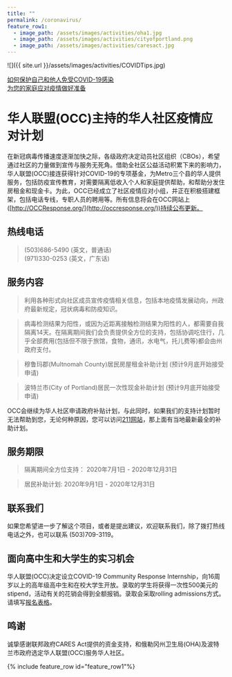 ```yaml
---
title: ""
permalink: /coronavirus/
feature_row1:
  - image_path: /assets/images/activities/oha1.jpg
  - image_path: /assets/images/activities/cityofportland.png
  - image_path: /assets/images/activities/caresact.jpg
---
```


![]({{ site.url }}/assets/images/activities/COVIDTips.jpg)

[如何保护自己和他人免受COVID-19感染](https://sharedsystems.dhsoha.state.or.us/DHSForms/Served//LN2681.pdf)  
[为您的家庭应对疫情做好准备](https://sharedsystems.dhsoha.state.or.us/DHSForms/Served/ln3225.pdf)  

# 华人联盟(OCC)主持的华人社区疫情应对计划

在新冠病毒传播速度逐渐加快之际，各级政府决定动员社区组织（CBOs），希望通过社区的力量做到宣传与服务无死角。借助全社区公益活动积累下来的影响力，华人联盟(OCC)接连获得针对COVID-19的专项基金，为Metro三个县的华人提供服务，包括防疫宣传教育，对需要隔离低收入个人和家庭提供帮助，和帮助分发住房租金和现金卡。为此，OCC已经成立了社区疫情应对小组，并正在积极搭建框架，包括电话专线，专职人员的聘用等。所有信息将会在OCC网站上 ([http://OCCResponse.org/](http://occresponse.org/))持续公布更新。

## 热线电话

> (503)686-5490 (英文，普通话)  
> (971)330-0253 (英文，广东话)  

## 服务内容

> 利用各种形式向社区成员宣传疫情相关信息，包括本地疫情发展动向，州政府最新规定，冠状病毒和防疫知识。

> 病毒检测结果为阳性，或因为近距离接触检测结果为阳性的人，都需要自我隔离14天。在隔离期间我们会负责提供全方位的支持，包括协调吃住行，几乎全部费用(包括但不限于旅馆，食物，通讯，水电气，托儿费等)都会由州政府支付。

> 穆鲁玛郡(Multnomah County)居民房屋租金补助计划 (预计9月底开始接受申请)

> 波特兰市(City of Portland)居民一次性现金补助计划 (预计9月底开始接受申请)

OCC会继续为华人社区申请政府补贴计划，与此同时，如果我们的支持计划暂时无法帮助到您，无论何种原因，您可以访问[211网站](https://covid19.211info.org/)，那上面有当地最新最全的补助计划。

## 服务期限

> 隔离期间全方位支持： 2020年7月1日 - 2020年12月31日

> 居民补助计划: 2020年9月1日 - 2020年12月31日

## 联系我们

如果您希望进一步了解这个项目，或者是提出建议，欢迎联系我们，除了拨打热线电话之外，也可以联系 (503)709-3119。

## 面向高中生和大学生的实习机会

华人联盟(OCC)决定设立COVID-19 Community Response Internship，向16周岁以上的高年级高中生和在校大学生开放。录取的学生将获得一次性500美元的stipend，活动有关的花销会得到全额报销。录取会采取rolling admissions方式。请填写[报名表格](https://docs.google.com/forms/d/e/1FAIpQLSfkQbyH2lc3voR0aCBaZae0ZcndOnwwR5iFYxThN3jxoJNJ6Q/viewform?usp=sf_link)。

## 鸣谢

诚挚感谢联邦政府CARES Act提供的资金支持，和俄勒冈州卫生局(OHA)及波特兰市政府选定华人联盟(OCC)服务华人社区。

{% include feature_row id="feature_row1"%}

